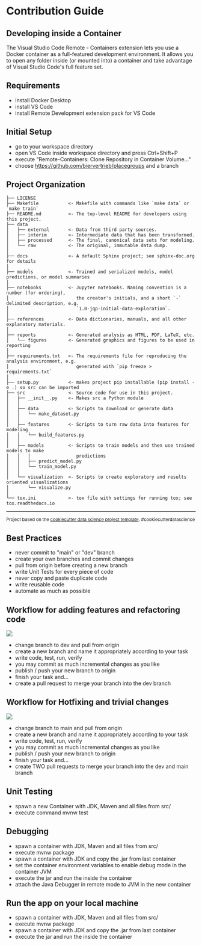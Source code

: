 # Contribution Guide

## Developing inside a Container

The Visual Studio Code Remote - Containers extension lets you use a Docker container as a full-featured development environment. It allows you to open any folder inside (or mounted into) a container and take advantage of Visual Studio Code's full feature set.

## Requirements

- install Docker Desktop
- install VS Code
- install Remote Development extension pack for VS Code

## Initial Setup

- go to your workspace directory
- open VS Code inside workspace directory and press Ctrl+Shift+P
- execute "Remote-Containers: Clone Repository in Container Volume..."
- choose https://github.com/biervertrieb/placegroups and a branch

Project Organization
------------

    ├── LICENSE
    ├── Makefile           <- Makefile with commands like `make data` or `make train`
    ├── README.md          <- The top-level README for developers using this project.
    ├── data
    │   ├── external       <- Data from third party sources.
    │   ├── interim        <- Intermediate data that has been transformed.
    │   ├── processed      <- The final, canonical data sets for modeling.
    │   └── raw            <- The original, immutable data dump.
    │
    ├── docs               <- A default Sphinx project; see sphinx-doc.org for details
    │
    ├── models             <- Trained and serialized models, model predictions, or model summaries
    │
    ├── notebooks          <- Jupyter notebooks. Naming convention is a number (for ordering),
    │                         the creator's initials, and a short `-` delimited description, e.g.
    │                         `1.0-jqp-initial-data-exploration`.
    │
    ├── references         <- Data dictionaries, manuals, and all other explanatory materials.
    │
    ├── reports            <- Generated analysis as HTML, PDF, LaTeX, etc.
    │   └── figures        <- Generated graphics and figures to be used in reporting
    │
    ├── requirements.txt   <- The requirements file for reproducing the analysis environment, e.g.
    │                         generated with `pip freeze > requirements.txt`
    │
    ├── setup.py           <- makes project pip installable (pip install -e .) so src can be imported
    ├── src                <- Source code for use in this project.
    │   ├── __init__.py    <- Makes src a Python module
    │   │
    │   ├── data           <- Scripts to download or generate data
    │   │   └── make_dataset.py
    │   │
    │   ├── features       <- Scripts to turn raw data into features for modeling
    │   │   └── build_features.py
    │   │
    │   ├── models         <- Scripts to train models and then use trained models to make
    │   │   │                 predictions
    │   │   ├── predict_model.py
    │   │   └── train_model.py
    │   │
    │   └── visualization  <- Scripts to create exploratory and results oriented visualizations
    │       └── visualize.py
    │
    └── tox.ini            <- tox file with settings for running tox; see tox.readthedocs.io


--------

<p><small>Project based on the <a target="_blank" href="https://drivendata.github.io/cookiecutter-data-science/">cookiecutter data science project template</a>. #cookiecutterdatascience</small></p>

## Best Practices

- never commit to "main" or "dev" branch
- create your own branches and commit changes
- pull from origin before creating a new branch
- write Unit Tests for every piece of code
- never copy and paste duplicate code
- write reusable code
- automate as much as possible

## Workflow for adding features and refactoring code

![](Feature.png)

- change branch to dev and pull from origin
- create a new branch and name it appropriately according to your task
- write code, test, run, verify
- you may commit as much incremental changes as you like
- publish / push your new branch to origin
- finish your task and...
- create a pull request to merge your branch into the dev branch

## Workflow for Hotfixing and trivial changes

![](Hotfies_3.drawio.png)

- change branch to main and pull from origin
- create a new branch and name it appropriately according to your task
- write code, test, run, verify
- you may commit as much incremental changes as you like
- publish / push your new branch to origin
- finish your task and...
- create TWO pull requests to merge your branch into the dev and main branch

## Unit Testing

- spawn a new Container with JDK, Maven and all files from src/
- execute command mvnw test

## Debugging

- spawn a container with JDK, Maven and all files from src/
- execute mvnw package
- spawn a container with JDK and copy the .jar from last container
- set the container environment variables to enable debug mode in the container JVM
- execute the jar and run the inside the container
- attach the Java Debugger in remote mode to JVM in the new container

## Run the app on your local machine

- spawn a container with JDK, Maven and all files from src/
- execute mvnw package
- spawn a container with JDK and copy the .jar from last container
- execute the jar and run the inside the container

